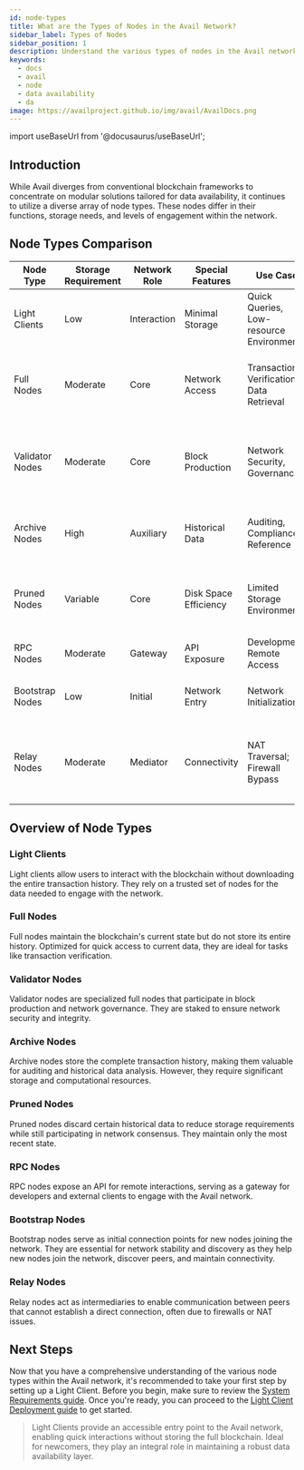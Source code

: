 ```yaml
---
id: node-types
title: What are the Types of Nodes in the Avail Network?
sidebar_label: Types of Nodes
sidebar_position: 1
description: Understand the various types of nodes in the Avail network and their unique functionalities.
keywords:
  - docs
  - avail
  - node
  - data availability
  - da
image: https://availproject.github.io/img/avail/AvailDocs.png
---
```

import useBaseUrl from '@docusaurus/useBaseUrl';

## Introduction

While Avail diverges from conventional blockchain frameworks to concentrate on modular solutions tailored for data availability, it continues to utilize a diverse array of node types. These nodes differ in their functions, storage needs, and levels of engagement within the network.

## Node Types Comparison

| Node Type       | Storage Requirement | Network Role | Special Features | Use Case | Typically Hosted By|
|-----------------|---------------------|--------------|------------------|----------|--------------------|
| Light Clients   | Low                 | Interaction  | Minimal Storage  | Quick Queries, Low-resource Environments |End users, infrastructure providers|
| Full Nodes      | Moderate            | Core         | Network Access      | Transaction Verification, Data Retrieval |End users, infrastructure providers, Regular network participants|
| Validator Nodes | Moderate            | Core         | Block Production | Network Security, Governance |Infrastructure providers, staked node providers, Trusted or elected entities|
| Archive Nodes   | High                | Auxiliary    | Historical Data  | Auditing, Compliance, Reference |Institutions, research organizations, infrastructure providers|
| Pruned Nodes    | Variable            | Core         | Disk Space Efficiency | Limited Storage Environments |End users, infrastructure providers, Users with limited storage|
| RPC Nodes       | Moderate            | Gateway      | API Exposure     | Development, Remote Access |Infrastructure providers, developers|
| Bootstrap Nodes | Low                 | Initial      | Network Entry    | Network Initialization |Infrastructure providers, early participants|
| Relay Nodes     | Moderate            | Mediator     | Connectivity     | NAT Traversal; Firewall Bypass |End users, infrastructure providers, businesses setting up private networks|

## Overview of Node Types

### Light Clients

Light clients allow users to interact with the blockchain without downloading the entire transaction history. They rely on a trusted set of nodes for the data needed to engage with the network.

### Full Nodes

Full nodes maintain the blockchain's current state but do not store its entire history. Optimized for quick access to current data, they are ideal for tasks like transaction verification.

### Validator Nodes

Validator nodes are specialized full nodes that participate in block production and network governance. They are staked to ensure network security and integrity.

### Archive Nodes

Archive nodes store the complete transaction history, making them valuable for auditing and historical data analysis. However, they require significant storage and computational resources.

### Pruned Nodes

Pruned nodes discard certain historical data to reduce storage requirements while still participating in network consensus. They maintain only the most recent state.

### RPC Nodes

RPC nodes expose an API for remote interactions, serving as a gateway for developers and external clients to engage with the Avail network.

### Bootstrap Nodes

Bootstrap nodes serve as initial connection points for new nodes joining the network. They are essential for network stability and discovery as they help new nodes join the network, discover peers, and maintain connectivity.

### Relay Nodes

Relay nodes act as intermediaries to enable communication between peers that cannot establish a direct connection, often due to firewalls or NAT issues.

## Next Steps

Now that you have a comprehensive understanding of the various node types within the Avail network, it's recommended to take your first step by setting up a Light Client. Before you begin, make sure to review the [<ins>System Requirements guide</ins>](/docs/operate/requirements.md). Once you're ready, you can proceed to the [<ins>Light Client Deployment guide</ins>](/docs/operate/node/0010-light-client.md) to get started.

> Light Clients provide an accessible entry point to the Avail network, enabling quick interactions without storing the full blockchain. Ideal for newcomers, they play an integral role in maintaining a robust data availability layer.
